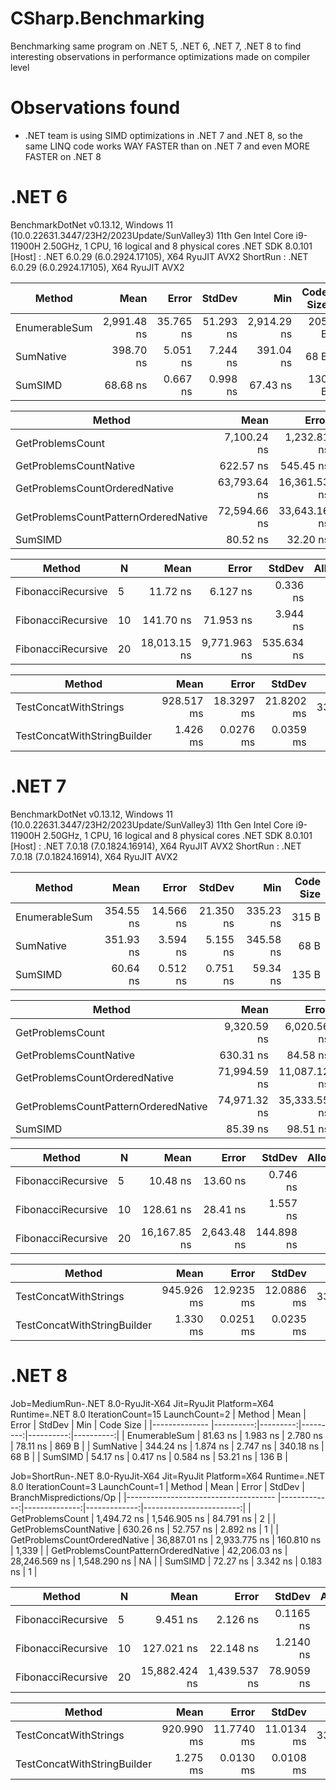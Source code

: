 # CSharp.Benchmarking
Benchmarking same program on .NET 5, .NET 6, .NET 7, .NET 8 to find interesting observations in performance optimizations made on compiler level

# Observations found

- .NET team is using SIMD optimizations in .NET 7 and .NET 8, so the same LINQ code works WAY FASTER than on .NET 7 and even MORE FASTER on .NET 8

# .NET 6
BenchmarkDotNet v0.13.12, Windows 11 (10.0.22631.3447/23H2/2023Update/SunValley3)
11th Gen Intel Core i9-11900H 2.50GHz, 1 CPU, 16 logical and 8 physical cores
.NET SDK 8.0.101
    [Host]   : .NET 6.0.29 (6.0.2924.17105), X64 RyuJIT AVX2
    ShortRun : .NET 6.0.29 (6.0.2924.17105), X64 RyuJIT AVX2

| Method        | Mean        | Error     | StdDev    | Min         | Code Size |
|-------------- |------------:|----------:|----------:|------------:|----------:|
| EnumerableSum | 2,991.48 ns | 35.765 ns | 51.293 ns | 2,914.29 ns |     205 B |
| SumNative     |   398.70 ns |  5.051 ns |  7.244 ns |   391.04 ns |      68 B |
| SumSIMD       |    68.68 ns |  0.667 ns |  0.998 ns |    67.43 ns |     130 B |

| Method                               | Mean         | Error        | StdDev       | BranchMispredictions/Op |
|------------------------------------- |-------------:|-------------:|-------------:|------------------------:|
| GetProblemsCount                     |  7,100.24 ns |  1,232.81 ns |    67.574 ns |                     446 |
| GetProblemsCountNative               |    622.57 ns |    545.45 ns |    29.898 ns |                       2 |
| GetProblemsCountOrderedNative        | 63,793.64 ns | 16,361.53 ns |   896.831 ns |                   2,946 |
| GetProblemsCountPatternOrderedNative | 72,594.66 ns | 33,643.16 ns | 1,844.095 ns |                   3,515 |
| SumSIMD                              |     80.52 ns |     32.20 ns |     1.765 ns |                       1 |

| Method             | N  | Mean         | Error        | StdDev     | Allocated |
|------------------- |--- |-------------:|-------------:|-----------:|----------:|
| FibonacciRecursive | 5  |     11.72 ns |     6.127 ns |   0.336 ns |         - |
| FibonacciRecursive | 10 |    141.70 ns |    71.953 ns |   3.944 ns |         - |
| FibonacciRecursive | 20 | 18,013.15 ns | 9,771.963 ns | 535.634 ns |         - |

| Method                      | Mean       | Error      | StdDev     | Gen0         | Gen1         | Gen2         | Allocated   |
|---------------------------- |-----------:|-----------:|-----------:|-------------:|-------------:|-------------:|------------:|
| TestConcatWithStrings       | 928.517 ms | 18.3297 ms | 21.8202 ms | 3384000.0000 | 3355000.0000 | 3350000.0000 | 10961.77 MB |
| TestConcatWithStringBuilder |   1.426 ms |  0.0276 ms |  0.0359 ms |     332.0313 |     166.0156 |     166.0156 |     4.48 MB |

# .NET 7

BenchmarkDotNet v0.13.12, Windows 11 (10.0.22631.3447/23H2/2023Update/SunValley3)
11th Gen Intel Core i9-11900H 2.50GHz, 1 CPU, 16 logical and 8 physical cores
.NET SDK 8.0.101
    [Host]   : .NET 7.0.18 (7.0.1824.16914), X64 RyuJIT AVX2
    ShortRun : .NET 7.0.18 (7.0.1824.16914), X64 RyuJIT AVX2

| Method        | Mean      | Error     | StdDev    | Min       | Code Size |
|-------------- |----------:|----------:|----------:|----------:|----------:|
| EnumerableSum | 354.55 ns | 14.566 ns | 21.350 ns | 335.23 ns |     315 B |
| SumNative     | 351.93 ns |  3.594 ns |  5.155 ns | 345.58 ns |      68 B |
| SumSIMD       |  60.64 ns |  0.512 ns |  0.751 ns |  59.34 ns |     135 B |

| Method                               | Mean         | Error        | StdDev       | BranchMispredictions/Op |
|------------------------------------- |-------------:|-------------:|-------------:|------------------------:|
| GetProblemsCount                     |  9,320.59 ns |  6,020.56 ns |   330.007 ns |                     490 |
| GetProblemsCountNative               |    630.31 ns |     84.58 ns |     4.636 ns |                       1 |
| GetProblemsCountOrderedNative        | 71,994.59 ns | 11,087.12 ns |   607.723 ns |                   3,229 |
| GetProblemsCountPatternOrderedNative | 74,971.32 ns | 35,333.55 ns | 1,936.751 ns |                   3,120 |
| SumSIMD                              |     85.39 ns |     98.51 ns |     5.400 ns |                       1 |

| Method             | N  | Mean         | Error       | StdDev     | Allocated |
|------------------- |--- |-------------:|------------:|-----------:|----------:|
| FibonacciRecursive | 5  |     10.48 ns |    13.60 ns |   0.746 ns |         - |
| FibonacciRecursive | 10 |    128.61 ns |    28.41 ns |   1.557 ns |         - |
| FibonacciRecursive | 20 | 16,167.85 ns | 2,643.48 ns | 144.898 ns |         - |

| Method                      | Mean       | Error      | StdDev     | Gen0         | Gen1         | Gen2         | Allocated   |
|---------------------------- |-----------:|-----------:|-----------:|-------------:|-------------:|-------------:|------------:|
| TestConcatWithStrings       | 945.926 ms | 12.9235 ms | 12.0886 ms | 3384000.0000 | 3356000.0000 | 3350000.0000 | 10961.77 MB |
| TestConcatWithStringBuilder |   1.330 ms |  0.0251 ms |  0.0235 ms |     332.0313 |     322.2656 |     166.0156 |     4.48 MB |

# .NET 8

Job=MediumRun-.NET 8.0-RyuJit-X64  Jit=RyuJit  Platform=X64
Runtime=.NET 8.0  IterationCount=15  LaunchCount=2
| Method        | Mean      | Error    | StdDev   | Min       | Code Size |
|-------------- |----------:|---------:|---------:|----------:|----------:|
| EnumerableSum |  81.63 ns | 1.983 ns | 2.780 ns |  78.11 ns |     869 B |
| SumNative     | 344.24 ns | 1.874 ns | 2.747 ns | 340.18 ns |      68 B |
| SumSIMD       |  54.17 ns | 0.417 ns | 0.584 ns |  53.21 ns |     136 B |
            
Job=ShortRun-.NET 8.0-RyuJit-X64  Jit=RyuJit  Platform=X64
Runtime=.NET 8.0  IterationCount=3  LaunchCount=1
| Method                               | Mean         | Error         | StdDev       | BranchMispredictions/Op |
|------------------------------------- |-------------:|--------------:|-------------:|------------------------:|
| GetProblemsCount                     |  1,494.72 ns |  1,546.905 ns |    84.791 ns |                       2 |
| GetProblemsCountNative               |    630.26 ns |     52.757 ns |     2.892 ns |                       1 |
| GetProblemsCountOrderedNative        | 36,887.01 ns |  2,933.775 ns |   160.810 ns |                   1,339 |
| GetProblemsCountPatternOrderedNative | 42,206.03 ns | 28,246.569 ns | 1,548.290 ns |                      NA |
| SumSIMD                              |     72.27 ns |      3.342 ns |     0.183 ns |                       1 |

| Method             | N  | Mean          | Error        | StdDev     | Allocated |
|------------------- |--- |--------------:|-------------:|-----------:|----------:|
| FibonacciRecursive | 5  |      9.451 ns |     2.126 ns |  0.1165 ns |         - |
| FibonacciRecursive | 10 |    127.021 ns |    22.148 ns |  1.2140 ns |         - |
| FibonacciRecursive | 20 | 15,882.424 ns | 1,439.537 ns | 78.9059 ns |         - |

| Method                      | Mean       | Error      | StdDev     | Gen0         | Gen1         | Gen2         | Allocated   |
|---------------------------- |-----------:|-----------:|-----------:|-------------:|-------------:|-------------:|------------:|
| TestConcatWithStrings       | 920.990 ms | 11.7740 ms | 11.0134 ms | 3384000.0000 | 3356000.0000 | 3350000.0000 | 10961.77 MB |
| TestConcatWithStringBuilder |   1.275 ms |  0.0130 ms |  0.0108 ms |     332.0313 |     322.2656 |     166.0156 |     4.48 MB |